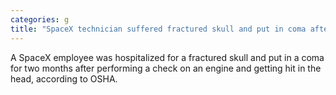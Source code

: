 ```yaml
---
categories: g
title: "SpaceX technician suffered fractured skull and put in coma after being struck during rocket test report says"
---
```

A SpaceX employee was hospitalized for a fractured skull and put in a coma for two months after performing a check on an engine and getting hit in the head, according to OSHA.